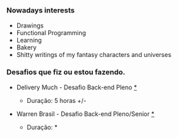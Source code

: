 #


### Nowadays interests

- Drawings
- Functional Programming
- Learning
- Bakery
- Shitty writings of my fantasy characters and universes

### Desafios que fiz ou estou fazendo. 

- Delivery Much - Desafio Back-end Pleno [*](https://github.com/eowfenth/delivery-much-challenge)
  - Duração: 5 horas +/-

- Warren Brasil - Desafio Back-end Pleno/Senior [*](https://github.com/eowfenth/warren-brasil-challenge)
  - Duração: *
